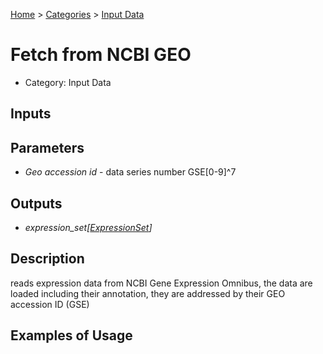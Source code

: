 
[Home](../../../index.html) > [Categories](../../index.html) > [Input Data](index.html)

# Fetch from NCBI GEO

* Category: Input Data

## Inputs



## Parameters

* *Geo accession id* - data series number GSE[0-9]^7

## Outputs

* *expression_set[[ExpressionSet](../../../data_types.html#expressionset)]*

## Description

  reads expression data from NCBI Gene Expression Omnibus, the data are loaded including their annotation, they are addressed by their GEO accession ID (GSE)

## Examples of Usage
        